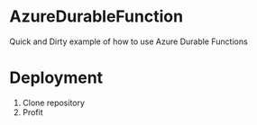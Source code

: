 # AzureDurableFunction
Quick and Dirty example of how to use Azure Durable Functions

# Deployment
1. Clone repository
2. Profit
